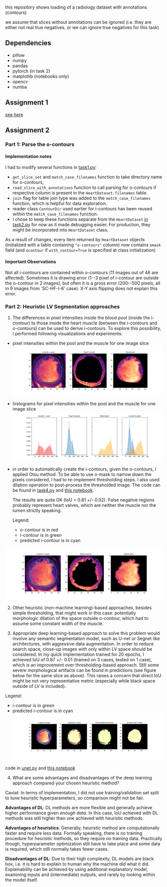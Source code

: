 this repository shows loading of a radiology dataset with annotations (contours)

we assume that slices without annotations can be ignored 
(i.e. they are either not real true negatives, or we can ignore true negatives for this task)

## Dependencies
- pillow
- numpy
- pandas
- pytorch (in task 2)
- matplotlib (notebooks only)
- opencv
- numba


## Assignment 1
[see here](asgn1.md)

## Assignment 2

### Part 1: Parse the o-contours

#### Implementation notes
I had to modify several functions in [task1.py](task1.py):
- `get_slice_set` and `match_case_filenames` function to take
directory name for o-contours,
- `read_slice_with_annotations` function to call parsing for o-contours
if respective column is present in the `HeartDataset.filenames` table. 
- `join` flag for table join type was added to the `match_case_filenames` function,
which is helpful for data exploration.
- reader class `ContourDir` used earlier for i-contours has been reused within the `match_case_filenames` function.
- I chose to keep these functions separate from the `HeartDataset` [in task2.py](task2.py) for now as it made debugging easier.
For production, they might be incorporated into `HeartDataset` class.

As a result of changes, every item returned by `HeartDataset` objects (initialized with a table containing 
`"o-contours"` column) now contains `omask` field
(and `ocontour` if `with_contour=True` is specified at class initialization)


#### Important Observations
Not all i-contours are contained within o-contours (11 images out of 46 are affected).
Sometimes it is drawing error (1--3 pixel of i-contour are outside the o-contour in 2 images),
but often it is a gross error (200--500 pixels, all in 9 images from 'SC-HF-I-6' case).
X-Y axis flipping does not explain this error.


### Part 2: Heuristic LV Segmentation approaches

1. The differences in pixel intensities inside the blood pool (inside the i-contour) to those inside the heart muscle (between the i-contours and o-contours)
can be used to derive i-contours. To explore this possibility, I performed following visualizations and experiments:

- pixel intensities within the pool and the muscle for one image slice
![closeup](closeup.png)

- histograms for pixel intensities within the pool and the muscle for one image slice
![histogram](i_o_histograms.png)

- in order to automatically create the i-contours, given the o-contours, I applied Otsu method.
  To be able to use o-mask to narrow down the pixels considered, I had to re-implement thresholding steps.
  I also used dilation operation to post-process the thresholded image.
  The code can be found in [task4.py](task4.py) and [this notebook](asgn2-threshold.ipynb).

  The results are quite OK (IoU = 0.81 +/- 0.02). 
  False negative regions probably represent heart valves, which are neither the muscle nor the lumen strictly speaking.
  
  Legend:
  - o-contour is in red
  - i-contour is in green
  - predicted i-contour is in cyan

![thresholded](closeup_thresholded.png)


2. Other heuristic (non-machine learning)-based approaches, besides simple thresholding, that might work in this case:
potentially morphologic dilation of the space outside o-contour, which had to assume some constant width of the muscle.

3. Appropriate deep learning-based approach to solve this problem would involve any semantic segmentation model, 
such as U-net or Segnet like architectures, with aggressive data augmentation.
In order to reduce search space, close-up images with only within LV space should be considered.
In my quick implementation trained for 20 epochs, I achieved IoU of 0.87 +/- 0.01 (trained on 3 cases, tested on 1 case), 
which is an improvement over thresholding-based approach. Still some severe morphological artifacts can be found in predictions
(see figure below for the same slice as above). This raises a concern that direct IoU might be not very representative metric
(especially while black space outside of LV is included).

  Legend:
  - i-contour is in green
  - predicted i-contour is in cyan
![](closeup_dl.png)

code in [unet.py](unet.py) and [this notebook](asgn2-deeplearning.ipynb)

4. What are some advantages and disadvantages of the deep learning approach compared your chosen heuristic method?

Caviat: In terms of implementation, I did not use training/validation set split to tune heuristic hyperparameters, so
comparison might not be fair.

**Advantages of DL**: DL methods are more flexible and generally achieve higher performance given _enough data_. In this case,
IoU achieved with DL methods was still higher than one achieved with heuristic methods.

**Advantages of heuristics**: Generally, heuristic method are computationally faster and require less data.
Formally speaking, there is no training procedure for heuristic methods, so they require no training data. 
Practically though, hyperparameter optimization still have to take place and some data is required, which still normally takes fewer
cases. 

**Disadvantages of DL**: Due to their high complexity, DL models are black box, i.e. it is hard to explain to human why the machine did what it did. Explainability
can be achieved by using additional explanatory model, examining inputs and (intermediate) outputs, 
and rarely by looking within the model itself.


